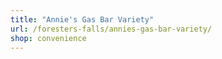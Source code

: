 ```yaml
---
title: "Annie's Gas Bar Variety"
url: /foresters-falls/annies-gas-bar-variety/
shop: convenience
---
```

